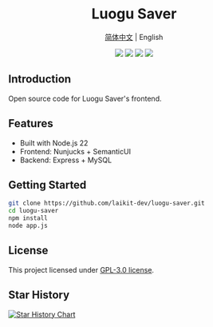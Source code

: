<div align="center">
  <h1>Luogu Saver</h1>
  <p><a href="README.md">简体中文</a> | English</p>
  <p>
    <img src="https://img.shields.io/badge/node-v22.18.0-brightgreen" />
    <img src="https://img.shields.io/github/last-commit/laikit-dev/luogu-saver" />
    <img src="https://www.codefactor.io/repository/github/laikit-dev/luogu-saver/badge" />
    <img src="https://img.shields.io/github/license/laikit-dev/luogu-saver" />
  </p>
</div>

## Introduction

Open source code for Luogu Saver's frontend.

## Features

- Built with Node.js 22
- Frontend: Nunjucks + SemanticUI
- Backend: Express + MySQL

## Getting Started

```bash
git clone https://github.com/laikit-dev/luogu-saver.git
cd luogu-saver
npm install
node app.js
```

## License

This project licensed under [GPL-3.0 license](LICENSE).

## Star History

<a href="https://www.star-history.com/#laikit-dev/luogu-saver&Date">
 <picture>
   <source media="(prefers-color-scheme: dark)" srcset="https://api.star-history.com/svg?repos=laikit-dev/luogu-saver&type=Date&theme=dark" />
   <source media="(prefers-color-scheme: light)" srcset="https://api.star-history.com/svg?repos=laikit-dev/luogu-saver&type=Date" />
   <img alt="Star History Chart" src="https://api.star-history.com/svg?repos=laikit-dev/luogu-saver&type=Date" />
 </picture>
</a>